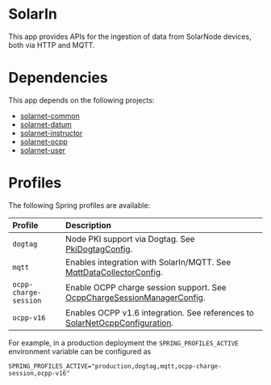 # SolarIn

This app provides APIs for the ingestion of data from SolarNode devices, both via HTTP and MQTT.

# Dependencies

This app depends on the following projects:

 * [solarnet-common][solarnet-common]
 * [solarnet-datum][solarnet-datum]
 * [solarnet-instructor][solarnet-instructor]
 * [solarnet-ocpp][solarnet-ocpp]
 * [solarnet-user][solarnet-user]
 
# Profiles

The following Spring profiles are available:

| Profile | Description |
|:--------|:------------|
| `dogtag` | Node PKI support via Dogtag. See [PkiDogtagConfig][PkiDogtagConfig]. |
| `mqtt` | Enables integration with SolarIn/MQTT. See [MqttDataCollectorConfig][MqttDataCollectorConfig]. |
| `ocpp-charge-session` | Enable OCPP charge session support. See [OcppChargeSessionManagerConfig][OcppChargeSessionManagerConfig]. |
| `ocpp-v16` | Enables OCPP v1.6 integration. See references to [SolarNetOcppConfiguration][SolarNetOcppConfiguration]. |

For example, in a production deployment the `SPRING_PROFILES_ACTIVE` environment variable can be
configured as

```
SPRING_PROFILES_ACTIVE="production,dogtag,mqtt,ocpp-charge-session,ocpp-v16"
```

[solarnet-common]: ../common/
[solarnet-datum]: ../datum/
[solarnet-instructor]: ../instructor/
[solarnet-ocpp]: ../ocpp/
[solarnet-user]: ../user/
[MqttDataCollectorConfig]: src/main/java/net/solarnetwork/central/in/config/MqttDataCollectorConfig.java
[OcppChargeSessionManagerConfig]: ../ocpp/src/main/java/net/solarnetwork/central/ocpp/config/OcppChargeSessionManagerConfig.java
[PkiDogtagConfig]: ../user/src/main/java/net/solarnetwork/central/user/config/PkiDogtagConfig.java
[SolarNetOcppConfiguration]: ../ocpp/src/main/java/net/solarnetwork/central/ocpp/config/SolarNetOcppConfiguration.java
[UserEventServiceSqsConfig]: ../user-datum/src/main/java/net/solarnetwork/central/user/event/config/UserEventServiceSqsConfig.java
